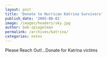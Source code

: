 ```yaml
---
layout: post
title: 'Donate to Hurrican Katrina Survivors'
publish_date: '2005-08-01'
image: /images/headers/sky.jpg
author: bob-spiegelman
permalink: /archives/katrina/
categories: notes
---
```

Please Reach Out!...Donate for Katrina victims
